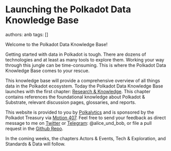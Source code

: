 # Launching the Polkadot Data Knowledge Base
authors: anb
tags: []

Welcome to the Polkadot Data Knowledge Base! 

Getting started with data in Polkadot is tough. There are dozens of technologies and at least as many tools to explore them. Working your way through this jungle can be time-consuming. This is where the Polkadot Data Knowledge Base comes to your rescue.

This knowledge base will provide a comprehensive overview of all things data in the Polkadot ecosystem. Today the Polkadot Data Knowledge Base launches with the first chapter: [Research & Knowledge](/knowledge). This chapter contains references the foundational knowledge about Polkadot & Substrate, relevant discussion pages, glossaries, and reports.

This website is provided to you by [Polkalytics](https://www.polkalytics.io/) and is sponsored by the Polkadot Treasury via [Motion 407](https://polkadot.polkassembly.io/motion/407). Feel free to send your feedback as direct message to me on [Twitter](https://twitter.com/alice_und_bob) or [Telegram](https://t.me/alice_und_bob): @alice_und_bob, or file a pull request in the [Github Repo](https://github.com/Polkalytics/Polkadot-Data-Knowledge-Base).

In the coming weeks, the chapters Actors & Events, Tech & Exploration, and Standards & Data will follow.

